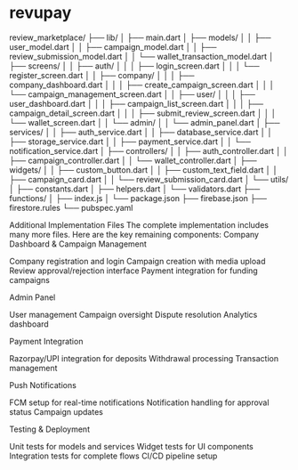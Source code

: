 # revupay
review_marketplace/
├── lib/
│   ├── main.dart
│   ├── models/
│   │   ├── user_model.dart
│   │   ├── campaign_model.dart
│   │   ├── review_submission_model.dart
│   │   └── wallet_transaction_model.dart
│   ├── screens/
│   │   ├── auth/
│   │   │   ├── login_screen.dart
│   │   │   └── register_screen.dart
│   │   ├── company/
│   │   │   ├── company_dashboard.dart
│   │   │   ├── create_campaign_screen.dart
│   │   │   └── campaign_management_screen.dart
│   │   ├── user/
│   │   │   ├── user_dashboard.dart
│   │   │   ├── campaign_list_screen.dart
│   │   │   ├── campaign_detail_screen.dart
│   │   │   ├── submit_review_screen.dart
│   │   │   └── wallet_screen.dart
│   │   └── admin/
│   │       └── admin_panel.dart
│   ├── services/
│   │   ├── auth_service.dart
│   │   ├── database_service.dart
│   │   ├── storage_service.dart
│   │   ├── payment_service.dart
│   │   └── notification_service.dart
│   ├── controllers/
│   │   ├── auth_controller.dart
│   │   ├── campaign_controller.dart
│   │   └── wallet_controller.dart
│   ├── widgets/
│   │   ├── custom_button.dart
│   │   ├── custom_text_field.dart
│   │   ├── campaign_card.dart
│   │   └── review_submission_card.dart
│   └── utils/
│       ├── constants.dart
│       ├── helpers.dart
│       └── validators.dart
├── functions/
│   ├── index.js
│   └── package.json
├── firebase.json
├── firestore.rules
└── pubspec.yaml

Additional Implementation Files
The complete implementation includes many more files. Here are the key remaining components:
Company Dashboard & Campaign Management

Company registration and login
Campaign creation with media upload
Review approval/rejection interface
Payment integration for funding campaigns

Admin Panel

User management
Campaign oversight
Dispute resolution
Analytics dashboard

Payment Integration

Razorpay/UPI integration for deposits
Withdrawal processing
Transaction management

Push Notifications

FCM setup for real-time notifications
Notification handling for approval status
Campaign updates

Testing & Deployment

Unit tests for models and services
Widget tests for UI components
Integration tests for complete flows
CI/CD pipeline setup

